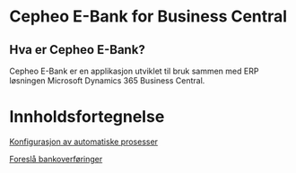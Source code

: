 # Cepheo E-Bank for Business Central
## Hva er Cepheo E-Bank?
Cepheo E-Bank er en applikasjon utviklet til bruk sammen med ERP løsningen Microsoft Dynamics 365 Business Central.
# Innholdsfortegnelse
[Konfigurasjon av automatiske prosesser](/AutomaticUpdates.md)

[Foreslå bankoverføringer](/SuggestBanktransfer.md)
